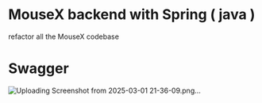 # MouseX backend with Spring ( java ) 
 refactor all the MouseX codebase 

# Swagger 

![Uploading Screenshot from 2025-03-01 21-36-09.png…]()
